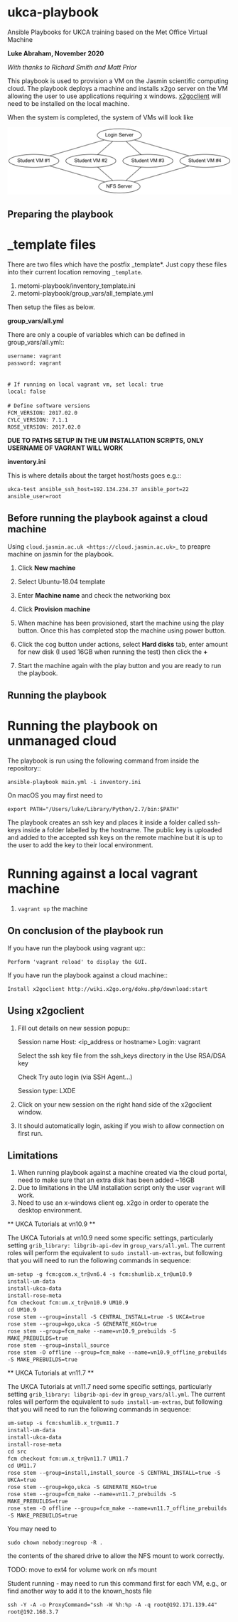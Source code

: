 # ukca-playbook

Ansible Playbooks for UKCA training based on the Met Office Virtual Machine

**Luke Abraham, November 2020**

_With thanks to Richard Smith and Matt Prior_


This playbook is used to provision a VM on the Jasmin scientific computing cloud.
The playbook deploys a machine and installs x2go server on the VM allowing the user to use applications requiring x windows.
[x2goclient](http://wiki.x2go.org/doku.php/download:start) will need to be installed on the local machine.

When the system is completed, the system of VMs will look like

![Diagram showing VM connections on the JASMIN Unmanaged Cloud](images/scheme.png?raw=true "VM layout on the JASMIN UMC")

Preparing the playbook
----------------------

**_template files**
==================

There are two files which have the postfix _template*. Just copy these files into their current location removing `_template`.

1. metomi-playbook/inventory_template.ini
2. metomi-playbook/group\_vars/all\_template.yml

Then setup the files as below.

**group_vars/all.yml**

There are only a couple of variables which can be defined in group_vars/all.yml::

    username: vagrant
    password: vagrant


    # If running on local vagrant vm, set local: true
    local: false

    # Define software versions
    FCM_VERSION: 2017.02.0
    CYLC_VERSION: 7.1.1
    ROSE_VERSION: 2017.02.0

**DUE TO PATHS SETUP IN THE UM INSTALLATION SCRIPTS, ONLY USERNAME OF VAGRANT WILL WORK**

**inventory.ini**

This is where details about the target host/hosts goes e.g.::

    ukca-test ansible_ssh_host=192.134.234.37 ansible_port=22 ansible_user=root

Before running the playbook against a cloud machine
---------------------------------------------------

Using `cloud.jasmin.ac.uk <https://cloud.jasmin.ac.uk>`_ to preapre machine on jasmin for the playbook.

1.  Click **New machine**

2.  Select Ubuntu-18.04 template

3.  Enter **Machine name** and check the networking box

4.  Click **Provision machine**

5.  When machine has been provisioned, start the machine using the play button. Once this has completed stop the machine using     power button.

6.  Click the cog button under actions, select **Hard disks** tab, enter amount for new disk (I used 16GB when running the         test) then click the **+**

7.  Start the machine again with the play button and you are ready to run the playbook.

Running the playbook
--------------------

Running the playbook on unmanaged cloud
=======================================


The playbook is run using the following command from inside the repository::

    ansible-playbook main.yml -i inventory.ini

On macOS you may first need to

    export PATH="/Users/luke/Library/Python/2.7/bin:$PATH"

The playbook creates an ssh key and places it inside a folder called ssh-keys inside a folder labelled by the hostname.
The public key is uploaded and added to the accepted ssh keys on the remote machine but it is up to the user to add the key
to their local environment.

Running against a local vagrant machine
=======================================

1. ``vagrant up`` the machine


On conclusion of the playbook run
----------------------------------

If you have run the playbook using vagrant up::

    Perform 'vagrant reload' to display the GUI.

If you have run the playbook against a cloud machine::

    Install x2goclient http://wiki.x2go.org/doku.php/download:start


Using x2goclient
----------------

1. Fill out details on new session popup::

    Session name
    Host: <ip_address or hostname>
    Login: vagrant
 
    Select the ssh key file from the ssh_keys directory in the Use RSA/DSA key
    
    Check Try auto login (via SSH Agent...)
    
    Session type: LXDE

2. Click on your new session on the right hand side of the x2goclient window.

3. It should automatically login, asking if you wish to allow connection on first run.


Limitations
------------

1. When running playbook against a machine created via the cloud portal, need to make sure that an extra disk has been added ~16GB
2. Due to limitations in the UM installation script only the user `vagrant` will work.
3. Need to use an x-windows client eg. x2go in order to operate the desktop environment.

** UKCA Tutorials at vn10.9 **

The UKCA Tutorials at vn10.9 need some specific settings, particularly setting `grib_library: libgrib-api-dev` in `group_vars/all.yml`. The current roles will perform the equivalent to `sudo install-um-extras`, but following that you will need to run the following commands in sequence:

    um-setup -g fcm:gcom.x_tr@vn6.4 -s fcm:shumlib.x_tr@um10.9
    install-um-data
    install-ukca-data
    install-rose-meta
    fcm checkout fcm:um.x_tr@vn10.9 UM10.9
    cd UM10.9
    rose stem --group=install -S CENTRAL_INSTALL=true -S UKCA=true
    rose stem --group=kgo,ukca -S GENERATE_KGO=true
    rose stem --group=fcm_make --name=vn10.9_prebuilds -S MAKE_PREBUILDS=true
    rose stem --group=install_source
    rose stem -O offline --group=fcm_make --name=vn10.9_offline_prebuilds -S MAKE_PREBUILDS=true

** UKCA Tutorials at vn11.7 **

The UKCA Tutorials at vn11.7 need some specific settings, particularly setting `grib_library: libgrib-api-dev` in `group_vars/all.yml`. The current roles will perform the equivalent to `sudo install-um-extras`, but following that you will need to run the following commands in sequence:

    um-setup -s fcm:shumlib.x_tr@um11.7
    install-um-data
    install-ukca-data
    install-rose-meta
    cd src
    fcm checkout fcm:um.x_tr@vn11.7 UM11.7
    cd UM11.7
    rose stem --group=install,install_source -S CENTRAL_INSTALL=true -S UKCA=true
    rose stem --group=kgo,ukca -S GENERATE_KGO=true
    rose stem --group=fcm_make --name=vn11.7_prebuilds -S MAKE_PREBUILDS=true
    rose stem -O offline --group=fcm_make --name=vn11.7_offline_prebuilds -S MAKE_PREBUILDS=true

You may need to

    sudo chown nobody:nogroup -R .

the contents of the shared drive to allow the NFS mount to work correctly.


TODO: 	 move to ext4 for volume
	 work on nfs mount

Student running - may need to run this command first for each VM, e.g., or find another way to add it to the known_hosts file

    ssh -Y -A -o ProxyCommand="ssh -W %h:%p -A -q root@192.171.139.44" root@192.168.3.7
